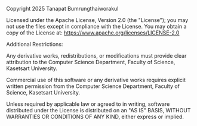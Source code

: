 Copyright 2025 Tanapat Bumrungthaiworakul

Licensed under the Apache License, Version 2.0 (the "License"); you may not use the files except in compliance with the License. You may obtain a copy of the License at: https://www.apache.org/licenses/LICENSE-2.0

Additional Restrictions:

Any derivative works, redistributions, or modifications must provide clear attribution to the Computer Science Department, Faculty of Science, Kasetsart University.

Commercial use of this software or any derivative works requires explicit written permission from the Computer Science Department, Faculty of Science, Kasetsart University.

Unless required by applicable law or agreed to in writing, software distributed under the License is distributed on an "AS IS" BASIS, WITHOUT WARRANTIES OR CONDITIONS OF ANY KIND, either express or implied.
